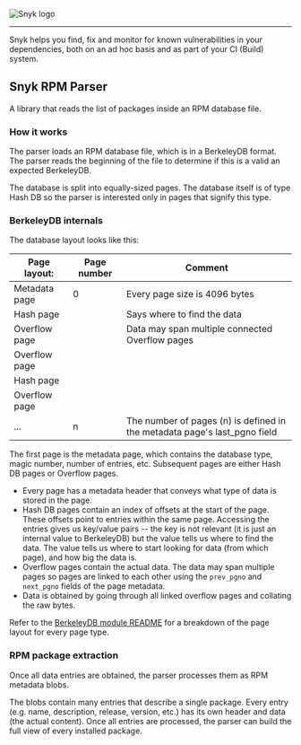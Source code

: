 ![Snyk logo](https://snyk.io/style/asset/logo/snyk-print.svg)

***

Snyk helps you find, fix and monitor for known vulnerabilities in your dependencies, both on an ad hoc basis and as part of your CI (Build) system.

## Snyk RPM Parser

A library that reads the list of packages inside an RPM database file.

### How it works

The parser loads an RPM database file, which is in a BerkeleyDB format. The parser reads the beginning of the file to determine if this is a valid an expected BerkeleyDB.

The database is split into equally-sized pages. The database itself is of type Hash DB so the parser is interested only in pages that signify this type.

### BerkeleyDB internals

The database layout looks like this:

| Page layout: | Page number | Comment |
|---|---|---|
| Metadata page | 0 | Every page size is 4096 bytes |
| Hash page | | Says where to find the data |
| Overflow page | | Data may span multiple connected Overflow pages |
| Overflow page | | |
| Hash page | | |
| Overflow page | | |
| ... | n | The number of pages (n) is defined in the metadata page's last_pgno field |

The first page is the metadata page, which contains the database type, magic number, number of entries, etc. Subsequent pages are either Hash DB pages or Overflow pages.

- Every page has a metadata header that conveys what type of data is stored in the page.
- Hash DB pages contain an index of offsets at the start of the page. These offsets point to entries within the same page. Accessing the entries gives us key/value pairs -- the key is not relevant (it is just an internal value to BerkeleyDB) but the value tells us where to find the data. The value tells us where to start looking for data (from which page), and how big the data is.
- Overflow pages contain the actual data. The data may span multiple pages so pages are linked to each other using the `prev_pgno` and `next_pgno` fields of the page metadata.
- Data is obtained by going through all linked overflow pages and collating the raw bytes.

Refer to the [BerkeleyDB module README](https://github.com/snyk/rpm-parser/blob/master/lib/berkeleydb/README.md) for a breakdown of the page layout for every page type.

### RPM package extraction

Once all data entries are obtained, the parser processes them as RPM metadata blobs.

The blobs contain many entries that describe a single package. Every entry (e.g. name, description, release, version, etc.) has its own header and data (the actual content). Once all entries are processed, the parser can build the full view of every installed package.
